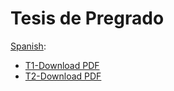 # Tesis de Pregrado

[Spanish](https://github.com/ZurMaD/tesis_pregrado_pucp/):
- [T1-Download PDF](https://github.com/ZurMaD/tesis_pregrado_pucp/blob/master/Latex/trabajo-de-investigacion-1/main.pdf)
- [T2-Download PDF](https://github.com/ZurMaD/tesis_pregrado_pucp/blob/master/Latex/trabajo-de-investigacion-2/main.tex)
